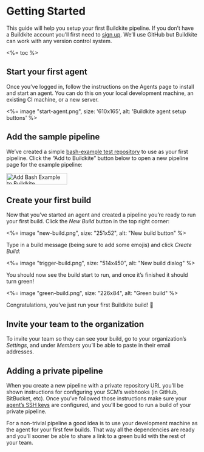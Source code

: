 # Getting Started

This guide will help you setup your first Buildkite pipeline. If you don’t have a Buildkite account you’ll first need to [sign up](<%= url_helpers.signup_path %>). We’ll use GitHub but Buildkite can work with any version control system.

<%= toc %>

## Start your first agent

Once you’ve logged in, follow the instructions on the Agents page to install and start an agent. You can do this on your local development machine, an existing CI machine, or a new server.

<%= image "start-agent.png", size: '610x165', alt: 'Buildkite agent setup buttons' %>

## Add the sample pipeline

We’ve created a simple [bash-example test repository](https://github.com/buildkite/bash-example) to use as your first pipeline. Click the “Add to Buildkite” button below to open a new pipeline page for the example pipeline:

<a class="inline-block" href="/new?template=https://github.com/buildkite/bash-example" target="__blank"><img src="https://buildkite.com/button.svg" alt="Add Bash Example to Buildkite" class="no-decoration" width="160" height="30"></a>

## Create your first build

Now that you’ve started an agent and created a pipeline you’re ready to run your first build. Click the *New Build* button in the top right corner:

<%= image "new-build.png", size: "251x52", alt: "New build button" %>

Type in a build message (being sure to add some emojis) and click *Create Build*:

<%= image "trigger-build.png", size: "514x450", alt: "New build dialog" %>

You should now see the build start to run, and once it’s finished it should turn green!

<%= image "green-build.png", size: "226x84", alt: "Green build" %>

Congratulations, you’ve just run your first Buildkite build! :tada:

## Invite your team to the organization

To invite your team so they can see your build, go to your organization’s *Settings*, and under *Members* you’ll be able to paste in their email addresses.

## Adding a private pipeline

When you create a new pipeline with a private repository URL you’ll be shown instructions for configuring your SCM’s webhooks (in GitHub, BitBucket, etc). Once you’ve followed those instructions make sure your [agent’s SSH keys](/docs/agent/ssh-keys) are configured, and you’ll be good to run a build of your private pipeline.

For a non-trivial pipeline a good idea is to use your development machine as the agent for your first few builds. That way all the dependencies are ready and you’ll sooner be able to share a link to a green build with the rest of your team.

